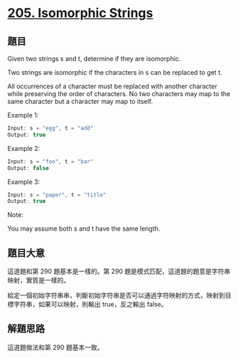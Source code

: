 # [205. Isomorphic Strings](https://leetcode.com/problems/isomorphic-strings/)

## 題目

Given two strings s and t, determine if they are isomorphic.

Two strings are isomorphic if the characters in s can be replaced to get t.

All occurrences of a character must be replaced with another character while preserving the order of characters. No two characters may map to the same character but a character may map to itself.

Example 1:

```c
Input: s = "egg", t = "add"
Output: true
```

Example 2:

```c
Input: s = "foo", t = "bar"
Output: false
```

Example 3:

```c
Input: s = "paper", t = "title"
Output: true
```

Note:   

You may assume both s and t have the same length.




## 題目大意

這道題和第 290 題基本是一樣的。第 290 題是模式匹配，這道題的題意是字符串映射，實質是一樣的。

給定一個初始字符串串，判斷初始字符串是否可以通過字符映射的方式，映射到目標字符串，如果可以映射，則輸出 true，反之輸出 false。

## 解題思路

這道題做法和第 290 題基本一致。



